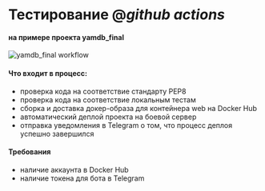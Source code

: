 # Тестирование @_github actions_
#### на примере проекта yamdb_final

![yamdb_final workflow](https://github.com/sammirabyan/yamdb_final/actions/workflows/yamdb_workflow.yml/badge.svg)

#### Что входит в процесс:
- проверка кода на соответствие стандарту PEP8
- проверка кода на соответствие локальным тестам
- сборка и доставка докер-образа для контейнера web на Docker Hub
- автоматический деплой проекта на боевой сервер
- отправка уведомления в Telegram о том, что процесс деплоя успешно завершился

#### Требования
- наличие аккаунта в Docker Hub
- наличие токена для бота в Telegram

